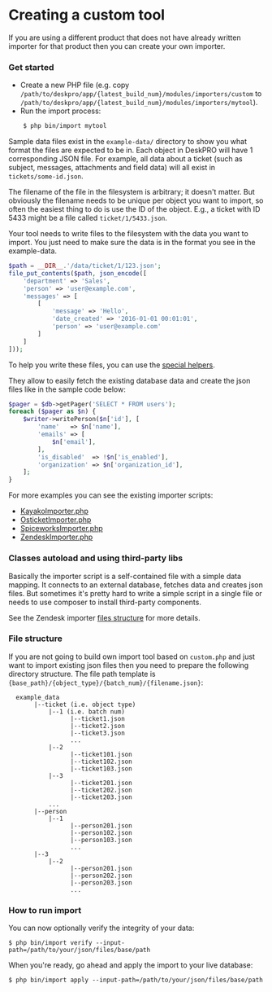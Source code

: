 # Creating a custom tool

If you are using a different product that does not have already written importer for that product then you can create your own importer.

### Get started

* Create a new PHP file (e.g. copy `/path/to/deskpro/app/{latest_build_num}/modules/importers/custom` to `/path/to/deskpro/app/{latest_build_num}/modules/importers/mytool`).
* Run the import process:

```bash
    $ php bin/import mytool
```

Sample data files exist in the `example-data/` directory to show you what format the files are expected to be in. 
Each object in DeskPRO will have 1 corresponding JSON file. For example, all data about a ticket (such as subject, messages, attachments and field data) will all exist in `tickets/some-id.json`.

The filename of the file in the filesystem is arbitrary; it doesn't matter. But obviously the filename needs to be unique per object you want to import, so often the easiest thing to do is use the ID of the object. 
E.g., a ticket with ID 5433 might be a file called `ticket/1/5433.json`.

Your tool needs to write files to the filesystem with the data you want to import. You just need to make sure the data is in the format you see in the example-data.

```php
$path = __DIR__.'/data/ticket/1/123.json';
file_put_contents($path, json_encode([
    'department' => 'Sales',
    'person' => 'user@example.com',
    'messages' => [
        [
            'message' => 'Hello',
            'date_created' => '2016-01-01 00:01:01',
            'person' => 'user@example.com'
        ]
    ]
]));
```

To help you write these files, you can use the [special helpers](../../inc/Helpers). 

They allow to easily fetch the existing database data and create the json files like in the sample code below:

```php
$pager = $db->getPager('SELECT * FROM users');
foreach ($pager as $n) {
    $writer->writePerson($n['id'], [
        'name'   => $n['name'],
        'emails' => [
            $n['email'],
        ],
        'is_disabled'  => !$n['is_enabled'],
        'organization' => $n['organization_id'],
    ];
}
```

For more examples you can see the existing importer scripts:

 - [KayakoImporter.php](../kayako/src/Kayako/KayakoImporter.php)
 - [OsticketImporter.php](../osticket/src/Osticket/OsticketImporter.php)
 - [SpiceworksImporter.php](../spiceworks/src/Spiceworks/SpiceworksImporter.php)
 - [ZendeskImporter.php](../zendesk/src/Zendesk/ZendeskImporter.php)

### Classes autoload and using third-party libs

Basically the importer script is a self-contained file with a simple data mapping. It connects to an external database, fetches data and creates json files.
But sometimes it's pretty hard to write a simple script in a single file or needs to use composer to install third-party components.

See the Zendesk importer [files structure](../zendesk) for more details.

### File structure

If you are not going to build own import tool based on `custom.php` and just want to import existing json files then you need to prepare the following directory structure. The file path template is `{base_path}/{object_type}/{batch_num}/{filename.json}`:

```
  example_data
       |--ticket (i.e. object type)
           |--1 (i.e. batch num)
                 |--ticket1.json
                 |--ticket2.json
                 |--ticket3.json
                 ...
           |--2
                 |--ticket101.json
                 |--ticket102.json
                 |--ticket103.json
           |--3
                 |--ticket201.json
                 |--ticket202.json
                 |--ticket203.json
           ...
       |--person
           |--1 
                 |--person201.json 
                 |--person102.json 
                 |--person103.json
                 ...
       |--3 
           |--2 
                 |--person201.json 
                 |--person202.json 
                 |--person203.json 
                 ...
```

### How to run import

You can now optionally verify the integrity of your data:

`$ php bin/import verify --input-path=/path/to/your/json/files/base/path`

When you're ready, go ahead and apply the import to your live database:

`$ php bin/import apply --input-path=/path/to/your/json/files/base/path`
